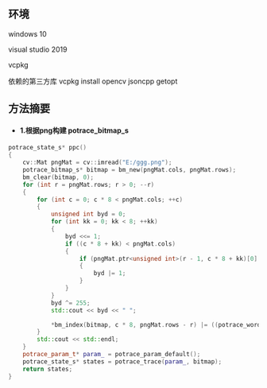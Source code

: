 ##  环境

windows 10 

visual studio 2019 

vcpkg 

依赖的第三方库  vcpkg install opencv jsoncpp getopt



## 方法摘要

+ #### 1.根据png构建 potrace_bitmap_s

```c++
potrace_state_s* ppc()
{
	cv::Mat pngMat = cv::imread("E:/ggg.png");
	potrace_bitmap_s* bitmap = bm_new(pngMat.cols, pngMat.rows);
	bm_clear(bitmap, 0);
	for (int r = pngMat.rows; r > 0; --r)
	{
		for (int c = 0; c * 8 < pngMat.cols; ++c)
		{
			unsigned int byd = 0;
			for (int kk = 0; kk < 8; ++kk)
			{
				byd <<= 1;
				if ((c * 8 + kk) < pngMat.cols)
				{
					if (pngMat.ptr<unsigned int>(r - 1, c * 8 + kk)[0] > 0)
					{
						byd |= 1;
					}
				}
			}
			byd ^= 255;
			std::cout << byd << " ";

			*bm_index(bitmap, c * 8, pngMat.rows - r) |= ((potrace_word)byd) << (8 * (BM_WORDSIZE - 1 - (c % BM_WORDSIZE)));;
		}
		std::cout << std::endl;
	}
	potrace_param_t* param_ = potrace_param_default();
	potrace_state_s* states = potrace_trace(param_, bitmap);
	return states;
}
```

